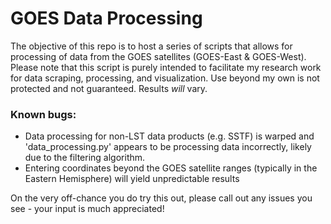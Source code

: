# GOES Data Processing

The objective of this repo is to host a series of scripts that allows for processing of data from the GOES satellites (GOES-East & GOES-West). Please note that this script is purely intended to facilitate my research work for data scraping, processing, and visualization. Use beyond my own is not protected and not guaranteed. Results *will* vary.

### Known bugs:
* Data processing for non-LST data products (e.g. SSTF) is warped and 'data_processing.py' appears to be processing data incorrectly, likely due to the filtering algorithm.
* Entering coordinates beyond the GOES satellite ranges (typically in the Eastern Hemisphere) will yield unpredictable results

On the very off-chance you do try this out, please call out any issues you see - your input is much appreciated!